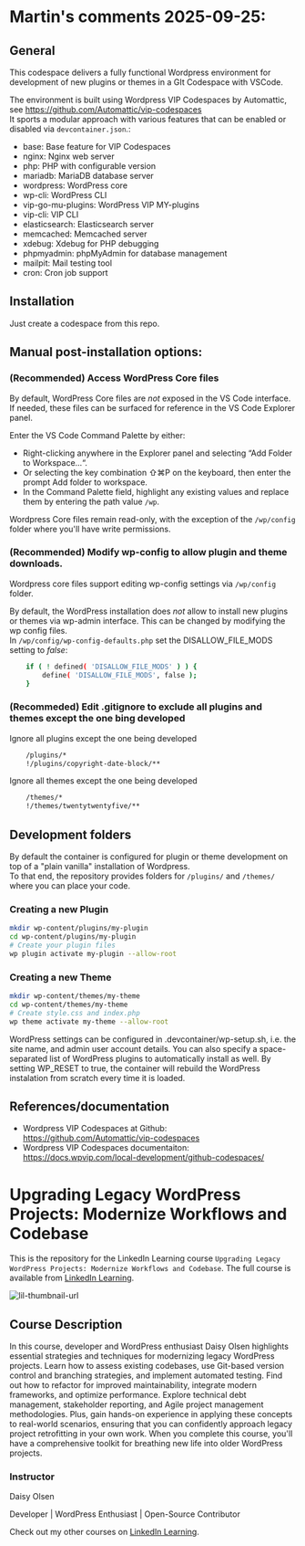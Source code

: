 # Martin's comments 2025-09-25:

## General

This codespace delivers a fully functional Wordpress environment for development of new plugins or themes in a GIt Codespace with VSCode.

The environment is built using Wordpress VIP Codespaces by Automattic, see https://github.com/Automattic/vip-codespaces    
It sports a modular approach with various features that can be enabled or disabled via `devcontainer.json`.:

- base: Base feature for VIP Codespaces
- nginx: Nginx web server
- php: PHP with configurable version
- mariadb: MariaDB database server
- wordpress: WordPress core
- wp-cli: WordPress CLI
- vip-go-mu-plugins: WordPress VIP MY-plugins
- vip-cli: VIP CLI
- elasticsearch: Elasticsearch server
- memcached: Memcached server
- xdebug: Xdebug for PHP debugging
- phpmyadmin: phpMyAdmin for database management
- mailpit: Mail testing tool
- cron: Cron job support

## Installation

Just create a codespace from this repo.

## Manual post-installation options:

### (Recommended) Access WordPress Core files
By default, WordPress Core files are *not* exposed in the VS Code interface. If needed, these files can be surfaced for reference in the VS Code Explorer panel.

Enter the VS Code Command Palette by either:
- Right-clicking anywhere in the Explorer panel and selecting “Add Folder to Workspace…“.
- Or selecting the key combination ⇧⌘P on the keyboard, then enter the prompt Add folder to workspace.
- In the Command Palette field, highlight any existing values and replace them by entering the path value `/wp`.

Wordpress Core files remain read-only, with the exception of the `/wp/config` folder where you'll have write permissions.

### (Recommended) Modify wp-config to allow plugin and theme downloads.
Wordpress core files support editing wp-config settings via  `/wp/config` folder.

By default, the WordPress installation does *not* allow to install new plugins or themes via wp-admin interface. This can be changed by modifying the wp config files.    
In `/wp/config/wp-config-defaults.php` set the DISALLOW_FILE_MODS setting to *false*:
```bash
    if ( ! defined( 'DISALLOW_FILE_MODS' ) ) {
        define( 'DISALLOW_FILE_MODS', false );
    }
```

### (Recommeded) Edit .gitignore to exclude all plugins and themes except the one bing developed

Ignore all plugins except the one being developed
```bash
    /plugins/*
    !/plugins/copyright-date-block/**
```
Ignore all themes except the one being developed
```bash
    /themes/*
    !/themes/twentytwentyfive/**
```
## Development folders

By default the container is configured for plugin or theme development on top of a "plain vanilla" installation of Wordpress.    
To that end, the repository provides folders for `/plugins/` and `/themes/` where you can place your code.

### Creating a new Plugin
```bash
mkdir wp-content/plugins/my-plugin
cd wp-content/plugins/my-plugin
# Create your plugin files
wp plugin activate my-plugin --allow-root
```

### Creating a new Theme
```bash
mkdir wp-content/themes/my-theme
cd wp-content/themes/my-theme
# Create style.css and index.php
wp theme activate my-theme --allow-root
```



WordPress settings can be configured in .devcontainer/wp-setup.sh, i.e. the site name, and admin user account details. You can also specify a space-separated list of WordPress plugins to automatically install as well. By setting WP_RESET to true, the container will rebuild the WordPress instalation from scratch every time it is loaded.

## References/documentation

- Wordpress VIP Codespaces at Github: https://github.com/Automattic/vip-codespaces
- Wordpress VIP Codespaces documentaiton: https://docs.wpvip.com/local-development/github-codespaces/  


# Upgrading Legacy WordPress Projects: Modernize Workflows and Codebase
This is the repository for the LinkedIn Learning course `Upgrading Legacy WordPress Projects: Modernize Workflows and Codebase`. The full course is available from [LinkedIn Learning][lil-course-url].

![lil-thumbnail-url]

## Course Description

In this course, developer and WordPress enthusiast Daisy Olsen highlights essential strategies and techniques for modernizing legacy WordPress projects. Learn how to assess existing codebases, use Git-based version control and branching strategies, and implement automated testing. Find out how to refactor for improved maintainability, integrate modern frameworks, and optimize performance. Explore technical debt management, stakeholder reporting, and Agile project management methodologies. Plus, gain hands-on experience in applying these concepts to real-world scenarios, ensuring that you can confidently approach legacy project retrofitting in your own work. When you complete this course, you'll have a comprehensive toolkit for breathing new life into older WordPress projects.

### Instructor

Daisy Olsen

Developer | WordPress Enthusiast | Open-Source Contributor

                            

Check out my other courses on [LinkedIn Learning](https://www.linkedin.com/learning/instructors/daisy-olsen?u=104).



[0]: # (Replace these placeholder URLs with actual course URLs)

[lil-course-url]: https://www.linkedin.com/learning/upgrading-legacy-wordpress-projects-modernize-workflows-and-codebase
[lil-thumbnail-url]: https://media.licdn.com/dms/image/v2/D4D0DAQEV5oXtu69iqw/learning-public-crop_675_1200/B4DZWvvFK.H4AY-/0/1742410110356?e=2147483647&v=beta&t=8z7UiqteFSn4qxX5bZ_KCgm5mbzwzkbVoA1frO-0Lkc

